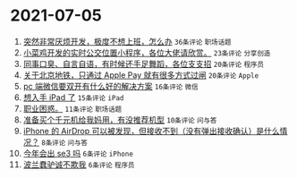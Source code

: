 # 2021-07-05

1. [突然非常厌烦开发，极度不想上班，怎么办](https://www.v2ex.com/t/787520) `36条评论` `职场话题`
1. [小菜鸡开发的实时公交位置小程序，各位大佬请欣赏。](https://www.v2ex.com/t/787522) `23条评论` `分享创造`
1. [同事口臭、自言自语，有时候还手足舞蹈，各位支支招](https://www.v2ex.com/t/787532) `20条评论` `程序员`
1. [关于北京地铁，只通过 Apple Pay 就有很多方式过闸](https://www.v2ex.com/t/787525) `20条评论` `Apple`
1. [pc 端微信要双开有什么好的解决方案](https://www.v2ex.com/t/787526) `16条评论` `微信`
1. [想入手 iPad 了](https://www.v2ex.com/t/787518) `15条评论` `iPad`
1. [职业困惑。](https://www.v2ex.com/t/787530) `11条评论` `职场话题`
1. [准备买个千元机给我妈用，有没推荐机型](https://www.v2ex.com/t/787534) `10条评论` `问与答`
1. [iPhone 的 AirDrop 可以被发现，但接收不到（没有弹出接收确认）是什么情况？](https://www.v2ex.com/t/787529) `8条评论` `问与答`
1. [今年会出 se3 吗](https://www.v2ex.com/t/787545) `6条评论` `iPhone`
1. [波兰蠢驴诚不欺我](https://www.v2ex.com/t/787533) `6条评论` `程序员`
